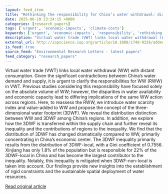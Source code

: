 ```yaml
---
layout: feed_item
title: "Rethinking the responsibility for China’s water withdrawal: distribution, supply chain and inequality"
date: 2025-06-10 23:24:15 +0000
categories: [research_papers]
tags: ['urgent', 'economic-impacts', 'climate-costs']
keywords: ['urgent', 'economic-impacts', 'responsibility', 'rethinking', 'climate-costs', 'china']
description: "Virtual water trade (VWT) links local water withdrawal (WW) with distant consumption"
external_url: http://iopscience.iop.org/article/10.1088/1748-9326/addee2
is_feed: true
source_feed: "Environmental Research Letters - latest papers"
feed_category: "research_papers"
---
```


Virtual water trade (VWT) links local water withdrawal (WW) with distant consumption. Given the significant contradictions between China’s water demand and supply, it is urgent to clarify the responsibilities for WW (RWW) in VWT. Previous studies considering this responsibility have focused solely on the absolute volume of WW; however, the disparities in water availability and economic capacity lead to differing implications of the same WW action across regions. Here, to reassess the RWW, we introduce water scarcity index and value-added to WW and propose the concept of the three-dimensional water footprint (3DWF). We reveal the distribution distinction between WW and 3DWF among China’s regions. In addition, we explore how the 3DWF is transferred within the supply chain and further reveal its inequality and the contributions of regions to the inequality. We find that the distribution of 3DWF has changed dramatically compared to WW, primarily concentrating in China’s economic center. The 3DWF inequality primarily results from the distribution of 3DWF-local, with a Gini coefficient of 0.7556. Xinjiang has only 1.8% of the population but is responsible for 22% of the 3DWF-local in China and has become the largest contributor to the inequality. Notably, this inequality is mitigated when 3DWF-non-local is taken into account. Our findings provide new insights into the establishment of rigid constraints and the sustainable spatial deployment of water resources.

[Read original article](http://iopscience.iop.org/article/10.1088/1748-9326/addee2)
